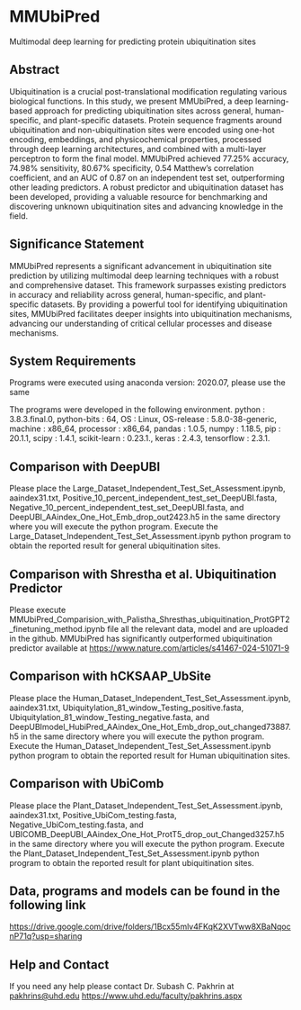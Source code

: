# MMUbiPred
Multimodal deep learning for predicting protein ubiquitination sites

## Abstract
Ubiquitination is a crucial post-translational modification regulating various biological functions. In this study, we present MMUbiPred, a deep learning-based approach for predicting ubiquitination sites across general, human-specific, and plant-specific datasets. Protein sequence fragments around ubiquitination and non-ubiquitination sites were encoded using one-hot encoding, embeddings, and physicochemical properties, processed through deep learning architectures, and combined with a multi-layer perceptron to form the final model. MMUbiPred achieved 77.25% accuracy, 74.98% sensitivity, 80.67% specificity, 0.54 Matthew’s correlation coefficient, and an AUC of 0.87 on an independent test set, outperforming other leading predictors. A robust predictor and ubiquitination dataset has been developed, providing a valuable resource for benchmarking and discovering unknown ubiquitination sites and advancing knowledge in the field.

## Significance Statement
MMUbiPred represents a significant advancement in ubiquitination site prediction by utilizing multimodal deep learning techniques with a robust and comprehensive dataset. This framework surpasses existing predictors in accuracy and reliability across general, human-specific, and plant-specific datasets. By providing a powerful tool for identifying ubiquitination sites, MMUbiPred facilitates deeper insights into ubiquitination mechanisms, advancing our understanding of critical cellular processes and disease mechanisms.

## System Requirements
Programs were executed using anaconda version: 2020.07, please use the same

The programs were developed in the following environment. python : 3.8.3.final.0, python-bits : 64, OS : Linux, OS-release : 5.8.0-38-generic, machine : x86_64, processor : x86_64, pandas : 1.0.5, numpy : 1.18.5, pip : 20.1.1, scipy : 1.4.1, scikit-learn : 0.23.1., keras : 2.4.3, tensorflow : 2.3.1.

## Comparison with DeepUBI
Please place the Large_Dataset_Independent_Test_Set_Assessment.ipynb, aaindex31.txt, Positive_10_percent_independent_test_set_DeepUBI.fasta, Negative_10_percent_independent_test_set_DeepUBI.fasta, and DeepUBI_AAindex_One_Hot_Emb_drop_out2423.h5 in the same directory where you will execute the python program. Execute the Large_Dataset_Independent_Test_Set_Assessment.ipynb python program to obtain the reported result for general ubiquitination sites.

## Comparison with Shrestha et al. Ubiquitination Predictor
Please execute MMUbiPred_Comparision_with_Palistha_Shresthas_ubiquitination_ProtGPT2_finetuning_method.ipynb file all the relevant data, model and are uploaded in the github. MMUbiPred has significantly outperformed ubiquitination predictor available at https://www.nature.com/articles/s41467-024-51071-9

## Comparison with hCKSAAP_UbSite 
Please place the Human_Dataset_Independent_Test_Set_Assessment.ipynb, aaindex31.txt, Ubiquitylation_81_window_Testing_positive.fasta, Ubiquitylation_81_window_Testing_negative.fasta, and DeepUBImodel_HubiPred_AAindex_One_Hot_Emb_drop_out_changed73887.h5 in the same directory where you will execute the python program. Execute the Human_Dataset_Independent_Test_Set_Assessment.ipynb python program to obtain the reported result for Human ubiquitination sites.

## Comparison with UbiComb
Please place the Plant_Dataset_Independent_Test_Set_Assessment.ipynb, aaindex31.txt, Positive_UbiCom_testing.fasta, Negative_UbiCom_testing.fasta, and UBICOMB_DeepUBI_AAindex_One_Hot_ProtT5_drop_out_Changed3257.h5 in the same directory where you will execute the python program. Execute the Plant_Dataset_Independent_Test_Set_Assessment.ipynb python program to obtain the reported result for plant ubiquitination sites.

## Data, programs and models can be found in the following link
https://drive.google.com/drive/folders/1Bcx55mlv4FKqK2XVTww8XBaNqocnP71q?usp=sharing

## Help and Contact
If you need any help please contact Dr. Subash C. Pakhrin at pakhrins@uhd.edu
https://www.uhd.edu/faculty/pakhrins.aspx
